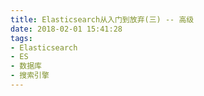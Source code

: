 ```yaml
---
title: Elasticsearch从入门到放弃(三) -- 高级
date: 2018-02-01 15:41:28
tags:
- Elasticsearch
- ES
- 数据库
- 搜索引擎
---
```

